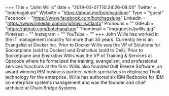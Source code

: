 +++
Title = "John Willis"
date = "2019-03-07T10:24:26-08:00"
Twitter = "botchagalupe"
Website = "https://about.me/botchagalupe"
Type = "guest"
Facebook = "https://www.facebook.com/botchagalupe"
Linkedin = "https://www.linkedin.com/in/johnwillisatlanta"
Pronouns = ""
GitHub = "https://github.com/botchagalupe"
Thumbnail = "img/guests/jwillis.jpg"
Pinterest = ""
Instagram = ""
YouTube = ""
+++
John Willis has worked in the IT management industry for more than 35 years. Currently he is an Evangelist at Docker Inc. Prior to Docker Willis was the VP of Solutions for Socketplane (sold to Docker) and Enstratius (sold to Dell). Prior to Socketplane and Enstratius Willis was the VP of Training & Services at Opscode where he formalized the training, evangelism, and professional services functions at the firm. Willis also founded Gulf Breeze Software, an award winning IBM business partner, which specializes in deploying Tivoli technology for the enterprise. Willis has authored six IBM Redbooks for IBM on enterprise systems management and was the founder and chief architect at Chain Bridge Systems.
